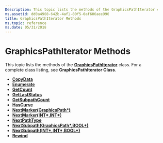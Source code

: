 ```yaml
---
Description: This topic lists the methods of the GraphicsPathIterator class. For a complete class listing, see GraphicsPathIterator Class.
ms.assetid: dd0a4908-642b-4af1-80f5-0af606aee990
title: GraphicsPathIterator Methods
ms.topic: reference
ms.date: 05/31/2018
---
```


# GraphicsPathIterator Methods

This topic lists the methods of the [**GraphicsPathIterator**](/windows/desktop/api/gdipluspath/nl-gdipluspath-graphicspathiterator) class. For a complete class listing, see **GraphicsPathIterator Class**.

-   [**CopyData**](/windows/desktop/api/Gdipluspath/nf-gdipluspath-graphicspathiterator-copydata)
-   [**Enumerate**](/windows/desktop/api/Gdipluspath/nf-gdipluspath-graphicspathiterator-enumerate)
-   [**GetCount**](/windows/desktop/api/Gdipluspath/nf-gdipluspath-graphicspathiterator-getcount)
-   [**GetLastStatus**](/windows/desktop/api/Gdipluspath/nf-gdipluspath-graphicspathiterator-getlaststatus)
-   [**GetSubpathCount**](/windows/desktop/api/Gdipluspath/nf-gdipluspath-graphicspathiterator-getsubpathcount)
-   [**HasCurve**](/windows/desktop/api/Gdipluspath/nf-gdipluspath-graphicspathiterator-hascurve)
-   [**NextMarker(GraphicsPath\*)**](/windows/win32/api/gdipluspath/nf-gdipluspath-graphicspathiterator-nextmarker(outconstgraphicspath))
-   [**NextMarker(INT\*,INT\*)**](/previous-versions//ms535465(v=vs.85))
-   [**NextPathType**](/windows/desktop/api/Gdipluspath/nf-gdipluspath-graphicspathiterator-nextpathtype)
-   [**NextSubpath(GraphicsPath\*,BOOL\*)**](/windows/win32/api/gdipluspath/nf-gdipluspath-graphicspathiterator-nextsubpath(outconstgraphicspath_outbool))
-   [**NextSubpath(INT\*,INT\*,BOOL\*)**](/previous-versions//ms535463(v=vs.85))
-   [**Rewind**](/windows/desktop/api/Gdipluspath/nf-gdipluspath-graphicspathiterator-rewind)

 

 